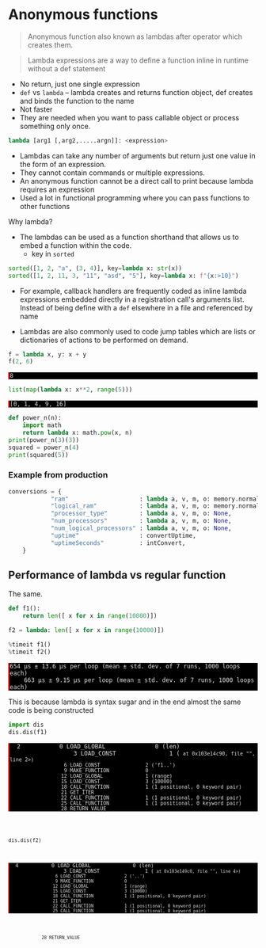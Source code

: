 # Anonymous functions

> Anonymous function also known as lambdas after operator which creates them.

> Lambda expressions are a way to define a function inline in runtime without a def statement

* No return, just one single expression
* ```def``` vs ```lambda``` – lambda creates and returns function object, def creates and binds the function to the name
* Not faster
* They are needed when you want to pass callable object or process something only once.

```python
lambda [arg1 [,arg2,.....argn]]: <expression>
```

* Lambdas can take any number of arguments but return just one value in the form of an expression. 
* They cannot contain commands or multiple expressions. 
* An anonymous function cannot be a direct call to print because lambda requires an expression 
* Used a lot in functional programming where you can pass functions to other functions

Why lambda?

* The lambdas can be used as a function shorthand that allows us to embed a function within the code. 
    * key in `sorted`
    
```python
sorted([1, 2, "a", (3, 4)], key=lambda x: str(x))
sorted([1, 2, 11, 3, "11", "asd", "5"], key=lambda x: f"{x:>10}")
```
    
* For example, callback handlers are frequently coded as inline lambda expressions embedded directly in a registration call's arguments list. Instead of being define with a `def` elsewhere in a file and referenced by name
    
* Lambdas are also commonly used to code jump tables which are lists or dictionaries of actions to be performed on demand.


```python
f = lambda x, y: x + y 
f(2, 6)
```




<pre class="notranslate" style="background-color: #000;color: #e2e2e2;font-family: Hack, Consolas, Menlo, Mono, monospace;border-left: .25em solid #bc0000;"><code>8</code></pre>




```python
list(map(lambda x: x**2, range(5)))
```




<pre class="notranslate" style="background-color: #000;color: #e2e2e2;font-family: Hack, Consolas, Menlo, Mono, monospace;border-left: .25em solid #bc0000;"><code>[0, 1, 4, 9, 16]</code></pre>




```python
def power_n(n): 
    import math 
    return lambda x: math.pow(x, n) 
print(power_n(3)(3))
squared = power_n(4)
print(squared(5))
```

### Example from production

```python
conversions = {
            "ram"                    : lambda a, v, m, o: memory.normalizeRam(v),
            "logical_ram"            : lambda a, v, m, o: memory.normalizeRam(v),
            "processor_type"         : lambda a, v, m, o: None,
            "num_processors"         : lambda a, v, m, o: None,
            "num_logical_processors" : lambda a, v, m, o: None,
            "uptime"                 : convertUptime,
            "uptimeSeconds"          : intConvert,
    }
```

## Performance of lambda vs regular function

The same.


```python
def f1():
    return len([ x for x in range(10000)])

f2 = lambda: len([ x for x in range(10000)])

%timeit f1()
%timeit f2()
```

<pre class="notranslate" style="background-color: #000;color: #e2e2e2;font-family: Hack, Consolas, Menlo, Mono, monospace;border-left: .25em solid #bc0000;"><code>654 µs ± 13.6 µs per loop (mean ± std. dev. of 7 runs, 1000 loops each)
    663 µs ± 9.15 µs per loop (mean ± std. dev. of 7 runs, 1000 loops each)</code></pre>


This is because lambda is syntax sugar and in the end almost the same code is being constructed


```python
import dis
dis.dis(f1)
```

<pre class="notranslate" style="background-color: #000;color: #e2e2e2;font-family: Hack, Consolas, Menlo, Mono, monospace;border-left: .25em solid #bc0000;"><code>  2           0 LOAD_GLOBAL              0 (len)
                  3 LOAD_CONST               1 (<code object <listcomp> at 0x103e14c90, file "<ipython-input-67-9c2575e1edb3>", line 2>)
                  6 LOAD_CONST               2 ('f1.<locals>.<listcomp>')
                  9 MAKE_FUNCTION            0
                 12 LOAD_GLOBAL              1 (range)
                 15 LOAD_CONST               3 (10000)
                 18 CALL_FUNCTION            1 (1 positional, 0 keyword pair)
                 21 GET_ITER
                 22 CALL_FUNCTION            1 (1 positional, 0 keyword pair)
                 25 CALL_FUNCTION            1 (1 positional, 0 keyword pair)
                 28 RETURN_VALUE</code></pre>



```python
dis.dis(f2)
```

<pre class="notranslate" style="background-color: #000;color: #e2e2e2;font-family: Hack, Consolas, Menlo, Mono, monospace;border-left: .25em solid #bc0000;"><code>  4           0 LOAD_GLOBAL              0 (len)
                  3 LOAD_CONST               1 (<code object <listcomp> at 0x103e149c0, file "<ipython-input-67-9c2575e1edb3>", line 4>)
                  6 LOAD_CONST               2 ('<lambda>.<locals>.<listcomp>')
                  9 MAKE_FUNCTION            0
                 12 LOAD_GLOBAL              1 (range)
                 15 LOAD_CONST               3 (10000)
                 18 CALL_FUNCTION            1 (1 positional, 0 keyword pair)
                 21 GET_ITER
                 22 CALL_FUNCTION            1 (1 positional, 0 keyword pair)
                 25 CALL_FUNCTION            1 (1 positional, 0 keyword pair)</code></pre>
                 28 RETURN_VALUE